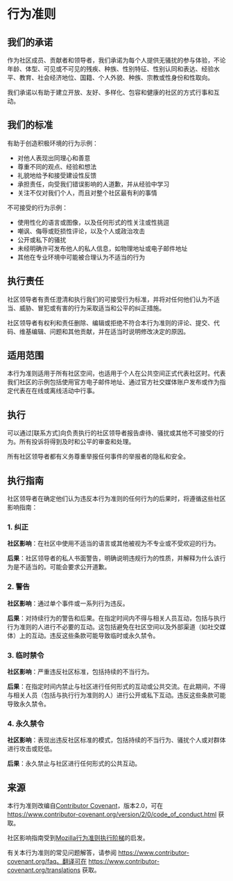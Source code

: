 # 行为准则

## 我们的承诺

作为社区成员、贡献者和领导者，我们承诺为每个人提供无骚扰的参与体验，不论年龄、体型、可见或不可见的残疾、种族、性别特征、性别认同和表达、经验水平、教育、社会经济地位、国籍、个人外貌、种族、宗教或性身份和性取向。

我们承诺以有助于建立开放、友好、多样化、包容和健康的社区的方式行事和互动。

## 我们的标准

有助于创造积极环境的行为示例：

* 对他人表现出同理心和善意
* 尊重不同的观点、经验和想法
* 礼貌地给予和接受建设性反馈
* 承担责任，向受我们错误影响的人道歉，并从经验中学习
* 关注不仅对我们个人，而且对整个社区最有利的事情

不可接受的行为示例：

* 使用性化的语言或图像，以及任何形式的性关注或性挑逗
* 嘲讽、侮辱或贬损性评论，以及个人或政治攻击
* 公开或私下的骚扰
* 未经明确许可发布他人的私人信息，如物理地址或电子邮件地址
* 其他在专业环境中可能被合理认为不适当的行为

## 执行责任

社区领导者有责任澄清和执行我们的可接受行为标准，并将对任何他们认为不适当、威胁、冒犯或有害的行为采取适当和公平的纠正措施。

社区领导者有权利和责任删除、编辑或拒绝不符合本行为准则的评论、提交、代码、维基编辑、问题和其他贡献，并在适当时说明修改决定的原因。

## 适用范围

本行为准则适用于所有社区空间，也适用于个人在公共空间正式代表社区时。代表我们社区的示例包括使用官方电子邮件地址、通过官方社交媒体账户发布或作为指定代表在在线或离线活动中行事。

## 执行

可以通过[联系方式]向负责执行的社区领导者报告虐待、骚扰或其他不可接受的行为。所有投诉将得到及时和公平的审查和处理。

所有社区领导者都有义务尊重举报任何事件的举报者的隐私和安全。

## 执行指南

社区领导者在确定他们认为违反本行为准则的任何行为的后果时，将遵循这些社区影响指南：

### 1. 纠正

**社区影响**：在社区中使用不适当的语言或其他被视为不专业或不受欢迎的行为。

**后果**：社区领导者的私人书面警告，明确说明违规行为的性质，并解释为什么该行为是不适当的。可能会要求公开道歉。

### 2. 警告

**社区影响**：通过单个事件或一系列行为违反。

**后果**：对持续行为的警告和后果。在指定时间内不得与相关人员互动，包括与执行行为准则的人进行不必要的互动。这包括避免在社区空间以及外部渠道（如社交媒体）上的互动。违反这些条款可能导致临时或永久禁令。

### 3. 临时禁令

**社区影响**：严重违反社区标准，包括持续的不当行为。

**后果**：在指定时间内禁止与社区进行任何形式的互动或公共交流。在此期间，不得与相关人员（包括与执行行为准则的人）进行公开或私下互动。违反这些条款可能导致永久禁令。

### 4. 永久禁令

**社区影响**：表现出违反社区标准的模式，包括持续的不当行为、骚扰个人或对群体进行攻击或贬低。

**后果**：永久禁止与社区进行任何形式的公共互动。

## 来源

本行为准则改编自[Contributor Covenant][homepage]，版本2.0，可在
https://www.contributor-covenant.org/version/2/0/code_of_conduct.html 获取。

社区影响指南受到[Mozilla行为准则执行阶梯](https://github.com/mozilla/diversity)的启发。

[homepage]: https://www.contributor-covenant.org

有关本行为准则的常见问题解答，请参阅
https://www.contributor-covenant.org/faq。翻译可在
https://www.contributor-covenant.org/translations 获取。 